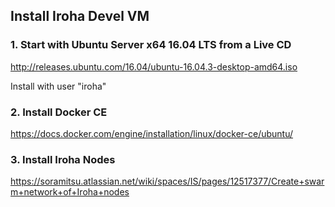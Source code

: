 ## Install Iroha Devel VM

### 1. Start with Ubuntu Server x64 16.04 LTS from a Live CD

http://releases.ubuntu.com/16.04/ubuntu-16.04.3-desktop-amd64.iso

Install with user "iroha"

### 2. Install Docker CE

https://docs.docker.com/engine/installation/linux/docker-ce/ubuntu/

### 3. Install Iroha Nodes

https://soramitsu.atlassian.net/wiki/spaces/IS/pages/12517377/Create+swarm+network+of+Iroha+nodes
